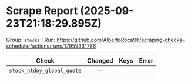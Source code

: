 # Scrape Report (2025-09-23T21:18:29.895Z)

Group: `stocks`  |  Run: https://github.com/AlbertoRoca96/scraping-checks-scheduler/actions/runs/17959331786

| Check | Changed | Keys | Error |
|---|:---:|:--|:--|
| `stock_ntdoy_global_quote` | — |  |  |
